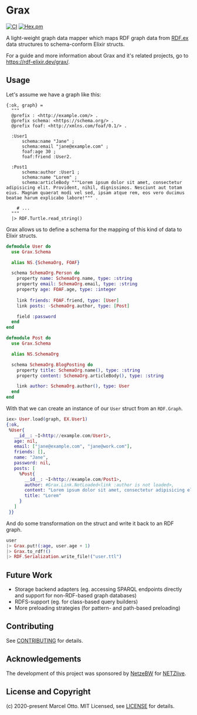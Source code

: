 # Grax

[![CI](https://github.com/rdf-elixir/grax/workflows/CI/badge.svg?branch=master)](https://github.com/rdf-elixir/grax/actions?query=branch%3Amaster+workflow%3ACI)
[![Hex.pm](https://img.shields.io/hexpm/v/grax.svg?style=flat-square)](https://hex.pm/packages/grax)


A light-weight graph data mapper which maps RDF graph data from [RDF.ex] data structures to schema-conform Elixir structs.

For a guide and more information about Grax and it's related projects, go to <https://rdf-elixir.dev/grax/>.


## Usage

Let's assume we have a graph like this:

```ttl
{:ok, graph} =
  """
  @prefix : <http://example.com/> .
  @prefix schema: <https://schema.org/> .
  @prefix foaf: <http://xmlns.com/foaf/0.1/> .
  
  :User1
      schema:name "Jane" ;
      schema:email "jane@example.com" ;
      foaf:age 30 ;
      foaf:friend :User2.
  
  :Post1
      schema:author :User1 ;
      schema:name "Lorem" ;
      schema:articleBody """Lorem ipsum dolor sit amet, consectetur adipisicing elit. Provident, nihil, dignissimos. Nesciunt aut totam eius. Magnam quaerat modi vel sed, ipsam atque rem, eos vero ducimus beatae harum explicabo labore!""" .
    
    # ...
  """
  |> RDF.Turtle.read_string()
```

Grax allows us to define a schema for the mapping of this kind of data to Elixir structs.

```elixir
defmodule User do
  use Grax.Schema

  alias NS.{SchemaOrg, FOAF}

  schema SchemaOrg.Person do
    property name: SchemaOrg.name, type: :string
    property email: SchemaOrg.email, type: :string
    property age: FOAF.age, type: :integer
    
    link friends: FOAF.friend, type: [User]
    link posts: -SchemaOrg.author, type: [Post]

    field :password
  end
end

defmodule Post do
  use Grax.Schema

  alias NS.SchemaOrg

  schema SchemaOrg.BlogPosting do
    property title: SchemaOrg.name(), type: :string
    property content: SchemaOrg.articleBody(), type: :string

    link author: SchemaOrg.author(), type: User
  end
end
```

With that we can create an instance of our `User` struct from an `RDF.Graph`.

```elixir
iex> User.load(graph, EX.User1)
{:ok,
 %User{
   __id__: ~I<http://example.com/User1>,
   age: nil,
   email: ["jane@example.com", "jane@work.com"],
   friends: [],
   name: "Jane",
   password: nil,
   posts: [
     %Post{
       __id__: ~I<http://example.com/Post1>,
       author: #Grax.Link.NotLoaded<link :author is not loaded>,
       content: "Lorem ipsum dolor sit amet, consectetur adipisicing elit. Provident, nihil, dignissimos. Nesciunt aut totam eius. Magnam quaerat modi vel sed, ipsam atque rem, eos vero ducimus beatae harum explicabo labore!",
       title: "Lorem"
     }
   ]
 }}
```

And do some transformation on the struct and write it back to an RDF graph.

```elixir
user
|> Grax.put!(:age, user.age + 1)
|> Grax.to_rdf!()
|> RDF.Serialization.write_file!("user.ttl")
```


## Future Work

- Storage backend adapters (eg. accessing SPARQL endpoints directly and support for non-RDF-based graph databases)
- RDFS-support (eg. for class-based query builders)
- More preloading strategies (for pattern- and path-based preloading)


## Contributing

See [CONTRIBUTING](CONTRIBUTING.md) for details.


## Acknowledgements

The development of this project was sponsored by [NetzeBW](https://www.netze-bw.de/) for [NETZlive](https://www.netze-bw.de/unsernetz/netzinnovationen/digitalisierung/netzlive).


## License and Copyright

(c) 2020-present Marcel Otto. MIT Licensed, see [LICENSE](LICENSE.md) for details.


[RDF.ex]:               https://github.com/rdf-elixir/rdf-ex
